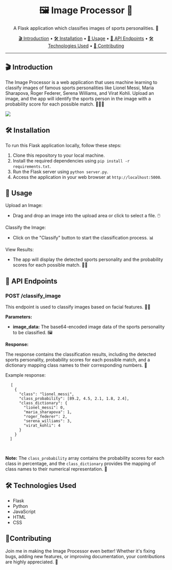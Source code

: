 <!DOCTYPE html>
<html lang="en">
<head>
  <meta charset="UTF-8">
  <meta name="viewport" content="width=device-width, initial-scale=1.0">
</head>
<body>
  <h1 align="center">🖼️ Image Processor 🤖</h1>

  <p align="center">A Flask application which classifies images of sports personalities. 📸</p>

  <p align="center">
    <a href="#introduction">🎬 Introduction</a> •
    <a href="#installation">🛠️ Installation</a> •
    <a href="#usage">📸 Usage</a> •
    <a href="#api-endpoints">📡 API Endpoints</a> •
    <a href="#technologies-used">🛠️ Technologies Used</a> •
    <a href="#contributing">🤝 Contributing</a> 
  </p>

  ---

  <h2>🎬 Introduction</h2>

  <p>The Image Processor is a web application that uses machine learning to classify images of famous sports personalities like Lionel Messi, Maria Sharapova, Roger Federer, Serena Williams, and Virat Kohli. Upload an image, and the app will identify the sports person in the image with a probability score for each possible match. 🏃‍♂️🎾</p>

  <img src="https://github.com/NehaKanabar/ImageProcessing/assets/130577117/13e46ac9-cc94-4f34-b693-582ffee30521">

  <h2>🛠️ Installation</h2>

  <p>To run this Flask application locally, follow these steps:</p>

  <ol>
    <li>Clone this repository to your local machine.</li>
    <li>Install the required dependencies using <code>pip install -r requirements.txt</code>.</li>
    <li>Run the Flask server using <code>python server.py</code>.</li>
    <li>Access the application in your web browser at <code>http://localhost:5000</code>.</li>
  </ol>

  <h2>📸 Usage</h2>

  <p>Upload an Image:</p>
  <ul>
    <li>Drag and drop an image into the upload area or click to select a file. 🖱️</li>
  </ul>
  <p>Classify the Image:</p>
  <ul>
    <li>Click on the "Classify" button to start the classification process. 📊</li>
  </ul>
  <p>View Results:</p>
  <ul>
    <li>The app will display the detected sports personality and the probability scores for each possible match. 📸💬</li>
  </ul>

  <h2>📡 API Endpoints</h2>

  <h3>POST /classify_image</h3>

  <p>This endpoint is used to classify images based on facial features. 🧑‍🎨</p>

  <p><strong>Parameters:</strong></p>
  <ul>
    <li><strong>image_data:</strong> The base64-encoded image data of the sports personality to be classified. 🖼️</li>
  </ul>

  <p><strong>Response:</strong></p>
  <p>The response contains the classification results, including the detected sports personality, probability scores for each possible match, and a dictionary mapping class names to their corresponding numbers. 📝</p>

  <p>Example response:</p>
  <pre>
  <code>[
    {
      "class": "lionel_messi",
      "class_probability": [89.2, 4.5, 2.1, 1.8, 2.4],
      "class_dictionary": {
        "lionel_messi": 0,
        "maria_sharapova": 1,
        "roger_federer": 2,
        "serena_williams": 3,
        "virat_kohli": 4
      }
    }
  ]
  </code>
  </pre>

  <p><strong>Note:</strong> The <code>class_probability</code> array contains the probability scores for each class in percentage, and the <code>class_dictionary</code> provides the mapping of class names to their numerical representation. 🧾</p>

  <h2>🛠️ Technologies Used</h2>

  <ul>
    <li>Flask</li>
    <li>Python</li>
    <li>JavaScript</li>
    <li>HTML</li>
    <li>CSS</li>
  </ul>

  <h2>🤝Contributing</h2>

  <p>Join me in making the Image Processor even better! Whether it's fixing bugs, adding new features, or improving documentation, your contributions are highly appreciated. 🌟</p>

</body>
</html>
